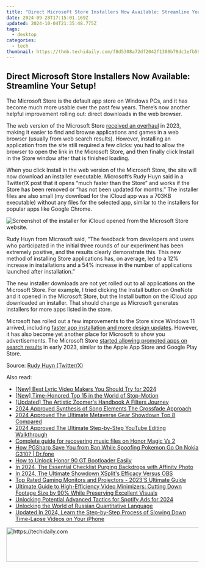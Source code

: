 ```yaml
---
title: "Direct Microsoft Store Installers Now Available: Streamline Your Setup!"
date: 2024-09-28T17:15:01.169Z
updated: 2024-10-04T21:35:48.775Z
tags:
  - desktop
categories:
  - tech
thumbnail: https://thmb.techidaily.com/f8d5308a72df2042f1308b78dc1efb598f7f3491c673912341c93c2d4c06d1ec.jpg
---
```


## Direct Microsoft Store Installers Now Available: Streamline Your Setup!

The Microsoft Store is the default app store on Windows PCs, and it has become much more usable over the past few years. There’s now another helpful improvement rolling out: direct downloads in the web browser.

 The web version of the Microsoft Store [received an overhaul](https://snapchat-videos.techidaily.com/new-make-snapchat-memories-shine-2-lens-creation-methods/) in 2023, making it easier to find and browse applications and games in a web browser (usually from web search results). However, installing an application from the site still required a few clicks: you had to allow the browser to open the link in the Microsoft Store, and then finally click Install in the Store window after that is finished loading.

 When you click Install in the web version of the Microsoft Store, the site will now download an installer executable. Microsoft’s Rudy Huyn said in a Twitter/X post that it opens “much faster than the Store” and works if the Store has been removed or “has not been updated for months.” The installer files are also small (my download for the iCloud app was a 703KB executable) without any files for the selected app, similar to the installers for popular apps like Google Chrome.

![Screenshot of the installer for iCloud opened from the Microsoft Store website.](https://static1.howtogeekimages.com/wordpress/wp-content/uploads/2024/04/clipboard-apr-22-2024-at-11-25-am.png) 

 Rudy Huyn from Microsoft said, “The feedback from developers and users who participated in the initial three rounds of our experiment has been extremely positive, and the results clearly demonstrate this. This new method of installing Store applications has, on average, led to a 12% increase in installations and a 54% increase in the number of applications launched after installation.”

 The new installer downloads are not yet rolled out to all applications on the Microsoft Store. For example, I tried clicking the Install button on OneNote and it opened in the Microsoft Store, but the Install button on the iCloud app downloaded an installer. That should change as Microsoft generates installers for more apps listed in the store.

 Microsoft has rolled out a few improvements to the Store since Windows 11 arrived, including [faster app installation and more design updates](https://location-fake.techidaily.com/6-ways-to-change-spotify-location-on-your-oppo-a78-drfone-by-drfone-virtual-android/). However, it has also become yet another place for Microsoft to show you advertisements. The Microsoft Store [started allowing promoted apps on search results](https://some-skills.techidaily.com/new-ultimate-listings-for-3d-type-creation/) in early 2023, similar to the Apple App Store and Google Play Store.

 Source: [Rudy Huyn (Twitter/X)](https://twitter.com/RudyHuyn/status/1781839212935069856)

<ins class="adsbygoogle"
     style="display:block"
     data-ad-format="autorelaxed"
     data-ad-client="ca-pub-7571918770474297"
     data-ad-slot="1223367746"></ins>

<ins class="adsbygoogle"
     style="display:block"
     data-ad-client="ca-pub-7571918770474297"
     data-ad-slot="8358498916"
     data-ad-format="auto"
     data-full-width-responsive="true"></ins>

<span class="atpl-alsoreadstyle">Also read:</span>
<div><ul>
<li><a href="https://facebook-record-videos.techidaily.com/new-best-lyric-video-makers-you-should-try-for-2024/"><u>[New] Best Lyric Video Makers You Should Try for 2024</u></a></li>
<li><a href="https://some-skills.techidaily.com/new-time-honored-top-15-in-the-world-of-stop-motion/"><u>[New] Time-Honored Top 15 in the World of Stop-Motion</u></a></li>
<li><a href="https://some-skills.techidaily.com/updated-the-artistic-zoomers-handbook-a-filters-journey/"><u>[Updated] The Artistic Zoomer's Handbook A Filters Journey</u></a></li>
<li><a href="https://some-skills.techidaily.com/2024-approved-synthesis-of-song-elements-the-crossfade-approach/"><u>2024 Approved Synthesis of Song Elements The Crossfade Approach</u></a></li>
<li><a href="https://some-skills.techidaily.com/2024-approved-the-ultimate-metaverse-gear-showdown-top-8-compared/"><u>2024 Approved The Ultimate Metaverse Gear Showdown Top 8 Compared</u></a></li>
<li><a href="https://youtube-stream.techidaily.com/2024-approved-the-ultimate-step-by-step-youtube-editing-walkthrough/"><u>2024 Approved The Ultimate Step-by-Step YouTube Editing Walkthrough</u></a></li>
<li><a href="https://phone-solutions.techidaily.com/complete-guide-for-recovering-music-files-on-honor-magic-vs-2-by-fonelab-android-recover-music/"><u>Complete guide for recovering music files on Honor Magic Vs 2</u></a></li>
<li><a href="https://android-pokemon-go.techidaily.com/how-pgsharp-save-you-from-ban-while-spoofing-pokemon-go-on-nokia-g310-drfone-by-drfone-virtual-android/"><u>How PGSharp Save You from Ban While Spoofing Pokemon Go On Nokia G310? | Dr.fone</u></a></li>
<li><a href="https://unlock-android.techidaily.com/how-to-unlock-honor-90-gt-bootloader-easily-by-drfone-android/"><u>How to Unlock Honor 90 GT Bootloader Easily</u></a></li>
<li><a href="https://some-skills.techidaily.com/in-2024-the-essential-checklist-purging-backdrops-with-affinity-photo/"><u>In 2024, The Essential Checklist Purging Backdrops with Affinity Photo</u></a></li>
<li><a href="https://some-skills.techidaily.com/in-2024-the-ultimate-showdown-xsplits-efficacy-versus-obs/"><u>In 2024, The Ultimate Showdown XSplit's Efficacy Versus OBS</u></a></li>
<li><a href="https://buynow-info.techidaily.com/top-rated-gaming-monitors-and-projectors-2023s-ultimate-guide/"><u>Top Rated Gaming Monitors and Projectors - 2023'S Ultimate Guide</u></a></li>
<li><a href="https://some-approaches.techidaily.com/ultimate-guide-to-high-efficiency-video-minimizers-cutting-down-footage-size-by-90-while-preserving-excellent-visuals/"><u>Ultimate Guide to High-Efficiency Video Minimizers: Cutting Down Footage Size by 90% While Preserving Excellent Visuals</u></a></li>
<li><a href="https://some-skills.techidaily.com/unlocking-potential-advanced-tactics-for-spotify-ads-for-2024/"><u>Unlocking Potential Advanced Tactics for Spotify Ads for 2024</u></a></li>
<li><a href="https://mondly-stories.techidaily.com/unlocking-the-world-of-russian-quantitative-language/"><u>Unlocking the World of Russian Quantitative Language</u></a></li>
<li><a href="https://ai-video-editing.techidaily.com/updated-in-2024-learn-the-step-by-step-process-of-slowing-down-time-lapse-videos-on-your-iphone/"><u>Updated In 2024, Learn the Step-by-Step Process of Slowing Down Time-Lapse Videos on Your iPhone</u></a></li>
</ul></div>

<!-- affiliate ads begin -->
<a href="https://unicoeye.pxf.io/c/5597632/2134489/18498" target="_top" id="2134489">
  <img src="//a.impactradius-go.com/display-ad/18498-2134489" border="0" alt="https://techidaily.com" width="728" height="90"/>
</a>
<img height="0" width="0" src="https://unicoeye.pxf.io/i/5597632/2134489/18498" style="position:absolute;visibility:hidden;" border="0" />
<!-- affiliate ads end -->

